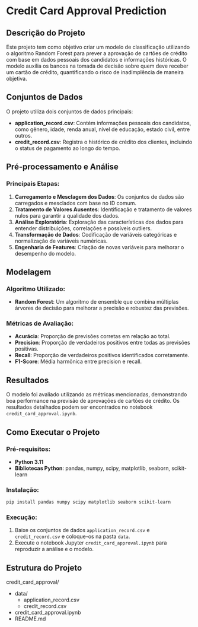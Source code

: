 # Credit Card Approval Prediction

## Descrição do Projeto

Este projeto tem como objetivo criar um modelo de classificação utilizando o algoritmo Random Forest para prever a aprovação de cartões de crédito com base em dados pessoais dos candidatos e informações históricas. O modelo auxilia os bancos na tomada de decisão sobre quem deve receber um cartão de crédito, quantificando o risco de inadimplência de maneira objetiva.

## Conjuntos de Dados

O projeto utiliza dois conjuntos de dados principais:

- **application_record.csv**: Contém informações pessoais dos candidatos, como gênero, idade, renda anual, nível de educação, estado civil, entre outros.
- **credit_record.csv**: Registra o histórico de crédito dos clientes, incluindo o status de pagamento ao longo do tempo.

## Pré-processamento e Análise

### Principais Etapas:

1. **Carregamento e Mesclagem dos Dados**: Os conjuntos de dados são carregados e mesclados com base no ID comum.
2. **Tratamento de Valores Ausentes**: Identificação e tratamento de valores nulos para garantir a qualidade dos dados.
3. **Análise Exploratória**: Exploração das características dos dados para entender distribuições, correlações e possíveis outliers.
4. **Transformação de Dados**: Codificação de variáveis categóricas e normalização de variáveis numéricas.
5. **Engenharia de Features**: Criação de novas variáveis para melhorar o desempenho do modelo.

## Modelagem

### Algoritmo Utilizado:
- **Random Forest**: Um algoritmo de ensemble que combina múltiplas árvores de decisão para melhorar a precisão e robustez das previsões.

### Métricas de Avaliação:
- **Acurácia**: Proporção de previsões corretas em relação ao total.
- **Precision**: Proporção de verdadeiros positivos entre todas as previsões positivas.
- **Recall**: Proporção de verdadeiros positivos identificados corretamente.
- **F1-Score**: Média harmônica entre precision e recall.

## Resultados

O modelo foi avaliado utilizando as métricas mencionadas, demonstrando boa performance na previsão de aprovações de cartões de crédito. Os resultados detalhados podem ser encontrados no notebook `credit_card_approval.ipynb`.

## Como Executar o Projeto

### Pré-requisitos:
- **Python 3.11**
- **Bibliotecas Python**: pandas, numpy, scipy, matplotlib, seaborn, scikit-learn

### Instalação:
```bash
pip install pandas numpy scipy matplotlib seaborn scikit-learn
```
### Execução:
1. Baixe os conjuntos de dados `application_record.csv` e `credit_record.csv` e coloque-os na pasta `data`.
2. Execute o notebook Jupyter `credit_card_approval.ipynb` para reproduzir a análise e o modelo.

## Estrutura do Projeto

credit_card_approval/
- data/
  - application_record.csv
  - credit_record.csv
- credit_card_approval.ipynb
- README.md


